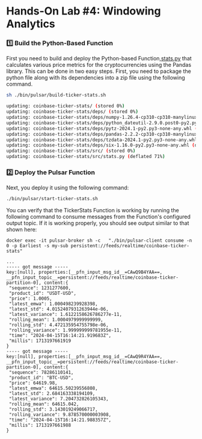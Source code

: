 # Hands-On Lab #4: Windowing Analytics


### 1️⃣ Build the Python-Based Function
First you need to build and deploy the Python-based Function,[stats.py](..%2F..%2Finfrastructure%2Fpulsar%2Ffunctions%2Fcoinbase-ticker-stats%2Fsrc%2Fstats.py)
that calculates various price metrics for the cryptocurrencies using the Pandas library. This can be done in two easy steps.
First, you need to package the python file along with its dependencies into a zip file using the following command.

```bash
sh ./bin/pulsar/build-ticker-stats.sh

updating: coinbase-ticker-stats/ (stored 0%)
updating: coinbase-ticker-stats/deps/ (stored 0%)
updating: coinbase-ticker-stats/deps/numpy-1.26.4-cp310-cp310-manylinux_2_17_x86_64.manylinux2014_x86_64.whl (deflated 1%)
updating: coinbase-ticker-stats/deps/python_dateutil-2.9.0.post0-py2.py3-none-any.whl (deflated 1%)
updating: coinbase-ticker-stats/deps/pytz-2024.1-py2.py3-none-any.whl (deflated 25%)
updating: coinbase-ticker-stats/deps/pandas-2.2.2-cp310-cp310-manylinux_2_17_x86_64.manylinux2014_x86_64.whl (deflated 2%)
updating: coinbase-ticker-stats/deps/tzdata-2024.1-py2.py3-none-any.whl (deflated 32%)
updating: coinbase-ticker-stats/deps/six-1.16.0-py2.py3-none-any.whl (deflated 4%)
updating: coinbase-ticker-stats/src/ (stored 0%)
updating: coinbase-ticker-stats/src/stats.py (deflated 71%)
```


### 2️⃣ Deploy the Pulsar Function


Next, you deploy it using the following command:

```bash
./bin/pulsar/start-ticker-stats.sh
```

You can verify that the TickerStats Function is working by running the following command to consume messages from the
Function's configured output topic. If it is working properly, you should see output similar to that shown here:

````
docker exec -it pulsar-broker sh -c   "./bin/pulsar-client consume -n 0 -p Earliest -s my-sub persistent://feeds/realtime/coinbase-ticker-stats"

...
----- got message -----
key:[null], properties:[__pfn_input_msg_id__=CAwQ9B4YAA==, __pfn_input_topic__=persistent://feeds/realtime/coinbase-ticker-partition-0], content:{
 "sequence": 1231277600,
 "product_id": "USDT-USD",
 "price": 1.0005,
 "latest_emwa": 1.000498239928398,
 "latest_std": 4.0152407931263944e-06,
 "latest_variance": 1.6122158626786277e-11,
 "rolling_mean": 1.0004979999999999,
 "rolling_std": 4.472135954755798e-06,
 "rolling_variance": 1.999999999781955e-11,
 "time": "2024-04-15T16:14:21.919683Z",
 "millis": 1713197661919
}
----- got message -----
key:[null], properties:[__pfn_input_msg_id__=CAwQ9R4YAA==, __pfn_input_topic__=persistent://feeds/realtime/coinbase-ticker-partition-0], content:{
 "sequence": 78286110141,
 "product_id": "BTC-USD",
 "price": 64619.98,
 "latest_emwa": 64615.50239556808,
 "latest_std": 2.684163338194109,
 "latest_variance": 7.204732826105343,
 "rolling_mean": 64615.042,
 "rolling_std": 3.143019249066717,
 "rolling_variance": 9.878570000003908,
 "time": "2024-04-15T16:14:21.988357Z",
 "millis": 1713197661988
}
````
